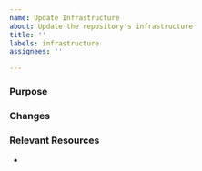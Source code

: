 ```yaml
---
name: Update Infrastructure
about: Update the repository's infrastructure
title: ''
labels: infrastructure
assignees: ''

---
```


### Purpose


### Changes


### Relevant Resources
-
